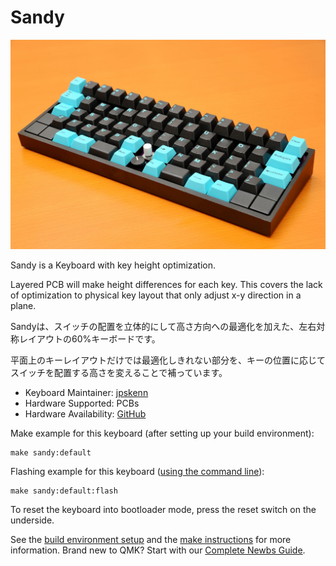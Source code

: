 # Sandy

![Sandy](https://raw.githubusercontent.com/jpskenn/Sandy/main/assets/README/DSC_7893.jpeg)

Sandy is a Keyboard with key height optimization.

Layered PCB will make height differences for each key. This covers the lack of optimization to physical key layout that only adjust x-y direction in a plane.

Sandyは、スイッチの配置を立体的にして高さ方向への最適化を加えた、左右対称レイアウトの60%キーボードです。

平面上のキーレイアウトだけでは最適化しきれない部分を、キーの位置に応じてスイッチを配置する高さを変えることで補っています。

* Keyboard Maintainer: [jpskenn](https://github.com/jpskenn)
* Hardware Supported: PCBs
* Hardware Availability: [GitHub](https://github.com/jpskenn/Sandy)

Make example for this keyboard (after setting up your build environment):

    make sandy:default

Flashing example for this keyboard ([using the command line](https://docs.qmk.fm/#/newbs_flashing?id=flash-your-keyboard-from-the-command-line)):

    make sandy:default:flash

To reset the keyboard into bootloader mode, press the reset switch on the underside.

See the [build environment setup](https://docs.qmk.fm/#/getting_started_build_tools) and the [make instructions](https://docs.qmk.fm/#/getting_started_make_guide) for more information. Brand new to QMK? Start with our [Complete Newbs Guide](https://docs.qmk.fm/#/newbs).
